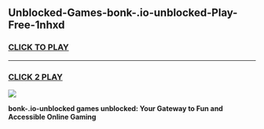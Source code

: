 
## Unblocked-Games-bonk-.io-unblocked-Play-Free-1nhxd
<h3>
<a href="https://premium76.site?title=bonk-.io-unblocked&ref=21A">CLICK TO PLAY</a></h3>
<hr>

<h3>
<a href="https://premium76.site?title=bonk-.io-unblocked&ref=21A">CLICK 2 PLAY</a>
  
</h3>

<a href="https://premium76.site?title=bonk-.io-unblocked&ref=21A"><img src="https://clearcache.store/games.png"></a>


**bonk-.io-unblocked games unblocked: Your Gateway to Fun and Accessible Online Gaming**
